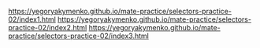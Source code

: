 https://yegoryakymenko.github.io/mate-practice/selectors-practice-02/index1.html
https://yegoryakymenko.github.io/mate-practice/selectors-practice-02/index2.html
https://yegoryakymenko.github.io/mate-practice/selectors-practice-02/index3.html

